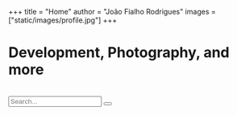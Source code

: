 +++
title = "Home"
author = "João Fialho Rodrigues"
images = ["static/images/profile.jpg"]
+++

<div class="hero-section">
  <div class="hero-content">
    <h1>Development, Photography, and more</h1>
    <br>
    <form class="search" action="/search/" method="get">
        <input id="searchInput" class="search__input" type="text" name="q" placeholder="Search..." aria-label="Search">
        <button class="search__button" type="submit" aria-label="Search">
            <i class="fas fa-search"></i>
        </button>
    </form>
  </div>
</div>